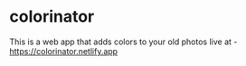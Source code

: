 # colorinator

This is a web app that adds colors to your old photos
live at - https://colorinator.netlify.app
